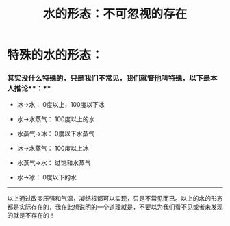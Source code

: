 ﻿---
layout: post
title: "水的形态：不可忽视的存在"
categories: misc
---
# 特殊的水的形态：

### 其实没什么特殊的，只是我们不常见，我们就管他叫特殊，以下是本人推论**：**

-  冰→水： 0度以上，100度以下冰

-  水→水蒸气： 100度以上的水

- 水蒸气→冰： 0度以下水蒸气

- 冰→水蒸气： 100度以上冰

- 水蒸气→水： 过饱和水蒸气

- 水→冰： 0度以下的水

---

以上通过改变压强和气温，凝结核都可以实现，只是不常见而已。以上的水的形态都是实际存在的，我在此想说明的一个道理就是，不要以为我们看不见或者未发现的就是不存在的！




